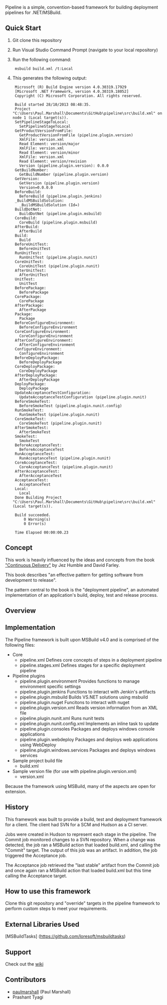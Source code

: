 Pipeline is a simple, convention-based framework for building deployment pipelines for .NET/MSBuild.

Quick Start
-----------
1. Git clone this repository
2. Run Visual Studio Command Prompt (navigate to your local repository)
3. Run the following command:

		msbuild build.xml /t:Local

4. This generates the following output:

		Microsoft (R) Build Engine version 4.0.30319.17929
		[Microsoft .NET Framework, version 4.0.30319.18052]
		Copyright (C) Microsoft Corporation. All rights reserved.

		Build started 28/10/2013 08:48:35.
		Project "C:\Users\Paul.Marshall\Documents\GitHub\pipeline\src\build.xml" on node 1 (Local target(s)).
		SetPipelineStageToLocal:
		  SetPipelineStageToLocal
		GetProductVersionFromFile:
		  GetProductVersionFromFile (pipeline.plugin.version)
		  XmlFile: version.xml
		  Read Element: version/major
		  XmlFile: version.xml
		  Read Element: version/minor
		  XmlFile: version.xml
		  Read Element: version/revision
		  Version (pipeline.plugin.version): 0.0.0
		GetBuildNumber:
		  GetBuildNumber (pipeline.plugin.version)
		GetVersion:
		  GetVersion (pipeline.plugin.version)
		  Version=0.0.0.0
		BeforeBuild:
		  BeforeBuild (pipeline.plugin.jenkins)
		_BuildMSBuildSolution:
		  _BuildMSBuildSolution (Id=)
		BuildDotNet:
		  BuildDotNet (pipeline.plugin.msbuild)
		CoreBuild:
		  CoreBuild (pipeline.plugin.msbuild)
		AfterBuild:
		  AfterBuild
		Build:
		  Build
		BeforeUnitTest:
		  BeforeUnitTest
		RunUnitTest:
		  RunUnitTest (pipeline.plugin.nunit)
		CoreUnitTest:
		  CoreUnitTest (pipeline.plugin.nunit)
		AfterUnitTest:
		  AfterUnitTest
		UnitTest:
		  UnitTest
		BeforePackage:
		  BeforePackage
		CorePackage:
		  CorePackage
		AfterPackage:
		  AfterPackage
		Package:
		  Package
		BeforeConfigureEnvironment:
		  BeforeConfigureEnvironment
		CoreConfigureEnvironment:
		  CoreConfigureEnvironment
		AfterConfigureEnvironment:
		  AfterConfigureEnvironment
		ConfigureEnvironment:
		  ConfigureEnvironment
		BeforeDeployPackage:
		  BeforeDeployPackage
		CoreDeployPackage:
		  CoreDeployPackage
		AfterDeployPackage:
		  AfterDeployPackage
		DeployPackage:
		  DeployPackage
		UpdateAcceptanceTestConfiguration:
		  UpdateAcceptanceTestConfiguration (pipeline.plugin.nunit)
		BeforeSmokeTest:
		  BeforeSmokeTest (pipeline.plugin.nunit.config)
		RunSmokeTest:
		  RunSmokeTest (pipeline.plugin.nunit)
		CoreSmokeTest:
		  CoreSmokeTest (pipeline.plugin.nunit)
		AfterSmokeTest:
		  AfterSmokeTest
		SmokeTest:
		  SmokeTest
		BeforeAcceptanceTest:
		  BeforeAcceptanceTest
		RunAcceptanceTest:
		  RunAcceptanceTest (pipeline.plugin.nunit)
		CoreAcceptanceTest:
		  CoreAcceptanceTest (pipeline.plugin.nunit)
		AfterAcceptanceTest:
		  AfterAcceptanceTest
		AcceptanceTest:
		  AcceptanceTest
		Local:
		  Local
		Done Building Project "C:\Users\Paul.Marshall\Documents\GitHub\pipeline\src\build.xml" (Local target(s)).

		Build succeeded.
		    0 Warning(s)
		    0 Error(s)

		Time Elapsed 00:00:00.23

Concept
-------
This work is heavily influenced by the ideas and concepts from the book ["Continuous Delivery"](http://www.amazon.co.uk/Continuous-Delivery-Deployment-Automation-Addison-Wesley/dp/0321601912#) by Jez Humble and David Farley.

This book describes "an effective pattern for getting software from development to release". 

The pattern central to the book is the "deployment pipeline", an automated implementation of an application's build, deploy, test and release process.

Overview
--------

Implementation
--------
The Pipeline framework is built upon MSBuild v4.0 and is comprised of the following files:

* Core
	* pipeline.xml
		Defines core concepts of steps in a deployment pipeline
	* pipeline.stages.xml
		Defines stages for a specific deployment pipeline		
* Pipeline plugins
	* pipeline.plugin.environment
		Provides functions to manage environment specific settings
	* pipeline.plugin.jenkins
		Functions to interact with Jenkin's artifacts
	* pipeline.plugin.msbuild
		Builds VS.NET solutions using msbuild		
	* pipeline.plugin.nuget
		Funcitons to interact with nuget		
	* pipeline.plugin.version.xml
		Reads version information from an XML file
	* pipeline.plugin.nunit.xml
		Runs nunit tests
	* pipeline.plugin.nunit.config.xml
		Implements an inline task to update
	* pipeline.plugin.consoles
		Packages and deploys windows console applications	
	* pipeline.plugin.webdeploy
		Packages and deploys web applications using WebDeploy			
	* pipeline.plugin.windows.services
		Packages and deploys windows services		
* Sample project build file
	* build.xml
* Sample version file (for use with pipeline.plugin.version.xml)
	* version.xml

Because the framework using MSBuild, many of the aspects are open for extension.

History
-------
This framework was built to provide a build, test and deployment framework for a client. The client had SVN for a SCM and Hudson as a CI server.

Jobs were created in Hudson to represent each stage in the pipeline. The Commit job monitored changes to a SVN repository. When a change was detected, the job ran a MSBuild action that loaded build.xml, and calling the "Commit" target. The output of this job was an artifact. In addition, the job triggered the Acceptance job.

The Acceptance job retrieved the "last stable" artifact from the Commit job and once again ran a MSBuild action that loaded build.xml but this time calling the Acceptance target.

How to use this framework
-------------------------
Clone this git repository and "override" targets in the pipeline framework to perform custom steps to meet your requirements.

External Libraries Used
-----------------------
[MSBuildTasks] (https://github.com/loresoft/msbuildtasks)

Support
-------
Check out the [wiki](https://github.com/paulmarshall/pipeline/wiki)

Contributors
------------
 - [paulmarshall](https://github.com/paulmarshall) (Paul Marshall)
 - Prashant Tyagi